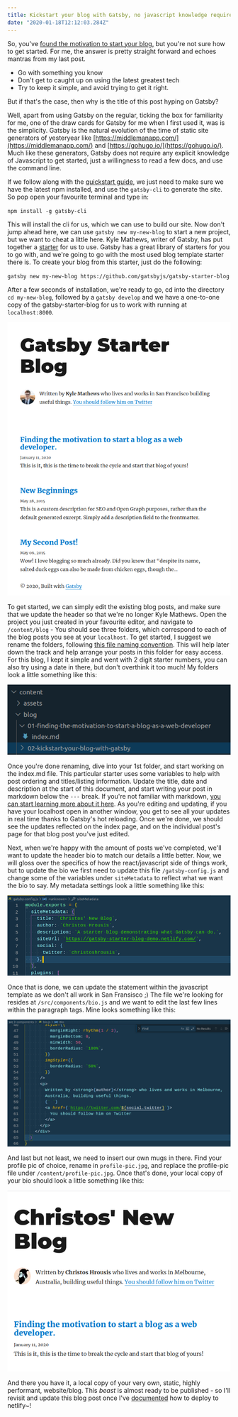 ```yaml
---
title: Kickstart your blog with Gatsby, no javascript knowledge required.
date: "2020-01-18T12:12:03.284Z"
---
```


So, you've [found the motivation to start your blog,](/01-finding-the-motivation-to-start-a-blog-as-a-web-developer/) but you're not sure how to get started. For me, the answer is pretty straight forward and echoes mantras from my last post.

- Go with something you know
- Don't get to caught up on using the latest greatest tech
- Try to keep it simple, and avoid trying to get it right.

But if that's the case, then why is the title of this post hyping on Gatsby?

Well, apart from using Gatsby on the regular, ticking the box for familiarity for me, one of the draw cards for Gatsby for me when I first used it, was is the simplicity. Gatsby is the natural evolution of the time of static site generators of yesteryear like [https://middlemanapp.com/](https://middlemanapp.com/) and [https://gohugo.io/](https://gohugo.io/). Much like these generators, Gatsby does not require any explicit knowledge of Javascript to get started, just a willingness to read a few docs, and use the command line.

If we follow along with the [quickstart guide](https://www.gatsbyjs.org/docs/quick-start/), we just need to make sure we have the latest npm installed, and use the `gatsby-cli` to generate the site. So pop open your favourite terminal and type in:

`npm install -g gatsby-cli`

This will install the cli for us, which we can use to build our site. Now don't jump ahead here, we can use `gatsby new my-new-blog` to start a new project, but we want to cheat a little here. Kyle Mathews, writer of Gatsby, has put together a [starter](https://www.gatsbyjs.org/starters/gatsbyjs/gatsby-starter-blog/) for us to use. Gatsby has a great library of starters for you to go with, and we're going to go with the most used blog template starter there is. To create your blog from this starter, just do the following:

`gatsby new my-new-blog https://github.com/gatsbyjs/gatsby-starter-blog`

After a few seconds of installation, we're ready to go, cd into the directory `cd my-new-blog`, followed by a `gatsby develop` and we have a one-to-one copy of the gatsby-starter-blog for us to work with running at `localhost:8000`.

![How the Gatsby Blog Starter looks.](./gatsby-starter-blog.png)

To get started, we can simply edit the existing blog posts, and make sure that we update the header so that we're no longer Kyle Mathews. Open the project you just created in your favourite editor, and navigate to `/content/blog` - You should see three folders, which correspond to each of the blog posts you see at your `localhost`. To get started, I suggest we rename the folders, following [this file naming convention](https://library.stanford.edu/research/data-management-services/data-best-practices/best-practices-file-naming). This will help later down the track and help arrange your posts in this folder for easy access. For this blog, I kept it simple and went with 2 digit starter numbers, you can also try using a date in there, but don't overthink it too much! My folders look a little something like this:

![How your folder structure might look.](./blog-structure.png)

Once you're done renaming, dive into your 1st folder, and start working on the index.md file. This particular starter uses some variables to help with post ordering and titles/listing information. Update the title, date and description at the start of this document, and start writing your post in markdown below the `---` break. If you're not familiar with markdown, [you can start learning more about it here](https://www.gatsbyjs.com/guides/markdown/). As you're editing and updating, if you have your localhost open in another window, you get to see all your updates in real time thanks to Gatsby's hot reloading. Once we're done, we should see the updates reflected on the index page, and on the individual post's page for that blog post you've just edited.

Next, when we're happy with the amount of posts we've completed, we'll want to update the header bio to match our details a little better. Now, we will gloss over the specifics of how the react/javascript side of things work, but to update the bio we first need to update this file `/gatsby-config.js` and change some of the variables under `siteMetadata` to reflect what we want the bio to say. My metadata settings look a little something like this:

![How your metadata config might look.](./metadata.png)

Once that is done, we can update the statement within the javascript template as we don't all work in San Fransisco ;) The file we're looking for resides at `/src/components/bio.js` and we want to edit the last few lines within the paragraph tags. Mine looks something like this:

![How your bio file might look.](./bio.png)

And last but not least, we need to insert our own mugs in there. Find your profile pic of choice, rename in `profile-pic.jpg`, and replace the profile-pic file under `/content/profile-pic.jpg`. Once that's done, your local copy of your bio should look a little something like this:

![How your final blog might look like.](./blog-updated.png)

And there you have it, a local copy of your very own, static, highly performant, website/blog. This _beast_ is almost ready to be published - so I'll revisit and update this blog post once I've [documented](https://www.garyvaynerchuk.com/creating-content-that-builds-your-personal-brand/) how to deploy to netlify~!
